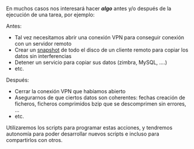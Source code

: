 En muchos casos nos interesará hacer ***algo*** antes y/o después de la ejecución de una tarea, por ejemplo:

Antes:
- Tal vez necesitamos abrir una conexión VPN para conseguir conexión con un servidor remoto
- Crear un [snapshot](http://es.wikipedia.org/wiki/Copia_instantánea_de_volumen) de todo el disco de un cliente remoto para copiar los datos sin interferencias
- Detener un servicio para copiar sus datos (zimbra, MySQL, ....)
- etc.

Después:

- Cerrar la conexión VPN que habíamos abierto
- Asegurarnos de que ciertos datos son coherentes: fechas creación de ficheros, ficheros comprimidos bzip que se descomprimen sin errores, …
- etc.

Utilizaremos los scripts para programar estas acciones, y tendremos autonomía para poder desarrollar nuevos scripts e incluso para compartirlos con otros.
